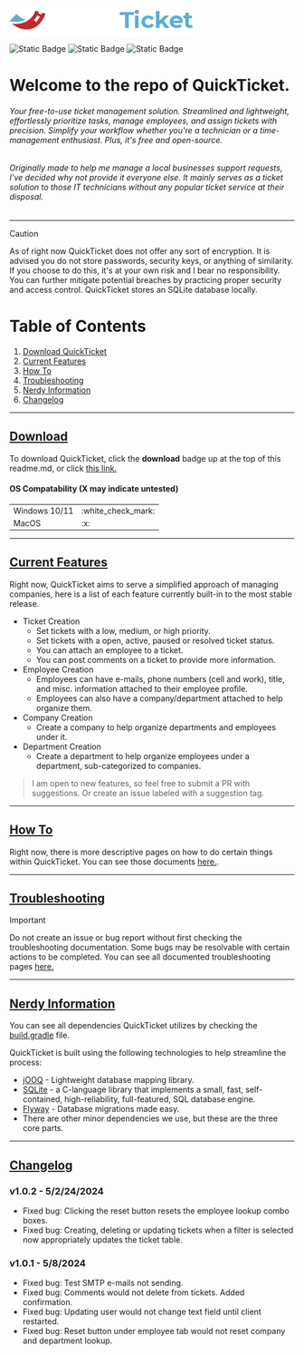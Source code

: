 ![QuickTicket](https://github.com/jkingster/QuickTicket/blob/development/docs/images/quickticket.png)

![Static Badge](https://img.shields.io/badge/stable_version-1.0.2-green) ![Static Badge](https://img.shields.io/badge/contributions-welcome-blue) ![Static Badge](https://img.shields.io/badge/download-link-red?link=https%3A%2F%2Fgithub.com%2Fjkingster%2FQuickTicket%2Freleases%2Ftag%2Fv1.0.0)

# Welcome to the repo of QuickTicket.

###### Your free-to-use ticket management solution. Streamlined and lightweight, effortlessly prioritize tasks, manage employees, and assign tickets with precision. Simplify your workflow whether you're a technician or a time-management enthusiast. Plus, it's free and open-source.

###### Originally made to help me manage a local businesses support requests, I've decided why not provide it everyone else. It mainly serves as a ticket solution to those IT technicians without any popular ticket service at their disposal.

---------------------

> [!CAUTION]
> As of right now QuickTicket does not offer any sort of encryption. It is advised you do not store passwords, security
> keys, or anything of similarity. If you choose to do this, it's at your own risk and I bear no responsibility. You can
> further mitigate potential breaches by practicing proper security and access control. QuickTicket stores an SQLite
> database locally.

# Table of Contents

1. [Download QuickTicket](#download)
2. [Current Features](#current-features)
3. [How To](#how-to)
4. [Troubleshooting](#troubleshooting)
5. [Nerdy Information](#nerdy-informaton)
6. [Changelog](#changelog)

---------------------------------------------------------------------

## [Download](#download)

To download QuickTicket, click the **download** badge up at the top of this readme.md, or click <a href="">this
link.</a>

#### OS Compatability (X may indicate untested)

<table>
<tr>
<td>
Windows 10/11
</td>
<td>
:white_check_mark:
</td>
</tr>
<td>
MacOS
</td>
<td>
:x:
</td>
<tr>


</table>

---------------------------------------

## [Current Features](#current-features)

Right now, QuickTicket aims to serve a simplified approach of managing companies, here is a list of each feature
currently built-in to the most stable release.

* Ticket Creation
    * Set tickets with a low, medium, or high priority.
    * Set tickets with a open, active, paused or resolved ticket status.
    * You can attach an employee to a ticket.
    * You can post comments on a ticket to provide more information.
* Employee Creation
    * Employees can have e-mails, phone numbers (cell and work), title, and misc. information attached to their employee
      profile.
    * Employees can also have a company/department attached to help organize them.
* Company Creation
    * Create a company to help organize departments and employees under it.
* Department Creation
    * Create a department to help organize employees under a department, sub-categorized to companies.

> I am open to new features, so feel free to submit a PR with suggestions. Or create an issue labeled with a suggestion
> tag.

---------------------------------------------

## [How To](#how-to)

Right now, there is more descriptive pages on how to do certain things within QuickTicket. You can see those
documents <a href="">here.</a>.

-------------------------------------

## [Troubleshooting](#troubleshooting)

> [!IMPORTANT]
> Do not create an issue or bug report without first checking the troubleshooting documentation. Some bugs may be
> resolvable with certain actions to be completed.
> You can see all documented troubleshooting pages <a href="">here.</a>

-----------------------------------

## [Nerdy Information](#nerdy-information)

You can see all dependencies QuickTicket utilizes by checking the <a href="">build.gradle</a> file.

QuickTicket is built using the following technologies to help streamline the process:

* <a href="https://www.jooq.org/">jOOQ</a> - Lightweight database mapping library.
* <a href="https://www.sqlite.org/">SQLite</a> - a C-language library that implements a small, fast, self-contained,
  high-reliability, full-featured, SQL database engine.
* <a href="https://flywaydb.org/">Flyway</a> - Database migrations made easy.
* There are other minor dependencies we use, but these are the three core parts.

------------------------------------

## [Changelog](#changelog)

### **v1.0.2** - 5/2/24/2024
- Fixed bug: Clicking the reset button resets the employee lookup combo boxes.
- Fixed bug: Creating, deleting or updating tickets when a filter is selected now appropriately updates the ticket table.

### **v1.0.1** - 5/8/2024
- Fixed bug: Test SMTP e-mails not sending.
- Fixed bug: Comments would not delete from tickets. Added confirmation.
- Fixed bug: Updating user would not change text field until client restarted.
- Fixed bug: Reset button under employee tab would not reset company and department lookup.